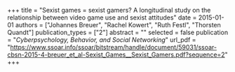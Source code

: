 +++
title = "Sexist games = sexist gamers? A longitudinal study on the relationship between video game use and sexist attitudes"
date = 2015-01-01
authors = ["Johannes Breuer", "Rachel Kowert", "Ruth Festl", "Thorsten Quandt"]
publication_types = ["2"]
abstract = ""
selected = false
publication = "*Cyberpsychology, Behavior, and Social Networking*"
url_pdf = "https://www.ssoar.info/ssoar/bitstream/handle/document/59031/ssoar-cbsn-2015-4-breuer_et_al-Sexist_Games__Sexist_Gamers.pdf?sequence=2"
+++

